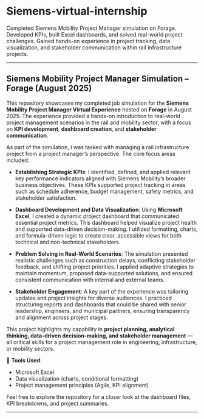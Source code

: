 # Siemens-virtual-internship
Completed Siemens Mobility Project Manager simulation on Forage. Developed KPIs, built Excel dashboards, and solved real-world project challenges. Gained hands-on experience in project tracking, data visualization, and stakeholder communication within rail infrastructure projects.

---

## Siemens Mobility Project Manager Simulation – Forage (August 2025)

This repository showcases my completed job simulation for the **Siemens Mobility Project Manager Virtual Experience** hosted on **Forage** in August 2025. The experience provided a hands-on introduction to real-world project management scenarios in the rail and mobility sector, with a focus on **KPI development**, **dashboard creation**, and **stakeholder communication**.

As part of the simulation, I was tasked with managing a rail infrastructure project from a project manager’s perspective. The core focus areas included:

* **Establishing Strategic KPIs**: I identified, defined, and applied relevant key performance indicators aligned with Siemens Mobility’s broader business objectives. These KPIs supported project tracking in areas such as schedule adherence, budget management, safety metrics, and stakeholder satisfaction.

* **Dashboard Development and Data Visualization**: Using **Microsoft Excel**, I created a dynamic project dashboard that communicated essential project metrics. This dashboard helped visualize project health and supported data-driven decision-making. I utilized formatting, charts, and formula-driven logic to create clear, accessible views for both technical and non-technical stakeholders.

* **Problem Solving in Real-World Scenarios**: The simulation presented realistic challenges such as construction delays, conflicting stakeholder feedback, and shifting project priorities. I applied adaptive strategies to maintain momentum, proposed data-supported solutions, and ensured consistent communication with internal and external teams.

* **Stakeholder Engagement**: A key part of the experience was tailoring updates and project insights for diverse audiences. I practiced structuring reports and dashboards that could be shared with senior leadership, engineers, and municipal partners, ensuring transparency and alignment across project stages.

This project highlights my capability in **project planning, analytical thinking, data-driven decision-making, and stakeholder management** — all critical skills for a project management role in engineering, infrastructure, or mobility sectors.

🔧 **Tools Used**:

* Microsoft Excel
* Data visualization (charts, conditional formatting)
* Project management principles (Agile, KPI alignment)

Feel free to explore the repository for a closer look at the dashboard files, KPI breakdowns, and project summaries.

---

